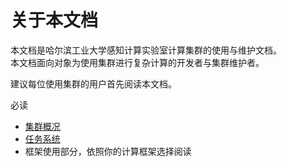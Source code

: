 # 关于本文档

本文档是哈尔滨工业大学感知计算实验室计算集群的使用与维护文档。  
本文档面向对象为使用集群进行复杂计算的开发者与集群维护者。

建议每位使用集群的用户首先阅读本文档。

必读

* [集群概况](cluster.md)
* [任务系统](jobs.md)
* 框架使用部分，依照你的计算框架选择阅读



